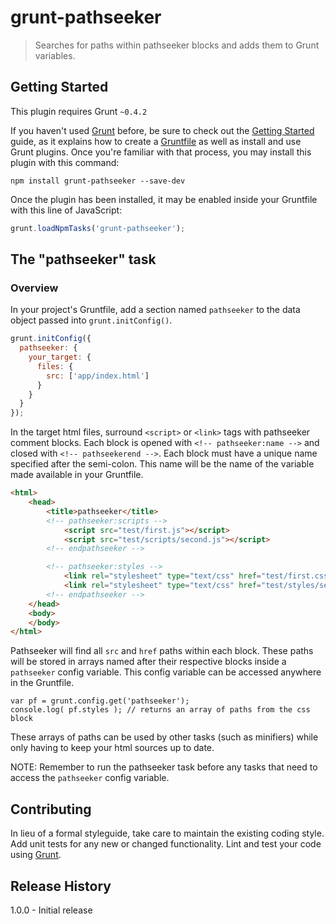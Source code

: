 # grunt-pathseeker

> Searches for paths within pathseeker blocks and adds them to Grunt variables.

## Getting Started
This plugin requires Grunt `~0.4.2`

If you haven't used [Grunt](http://gruntjs.com/) before, be sure to check out the [Getting Started](http://gruntjs.com/getting-started) guide, as it explains how to create a [Gruntfile](http://gruntjs.com/sample-gruntfile) as well as install and use Grunt plugins. Once you're familiar with that process, you may install this plugin with this command:

```shell
npm install grunt-pathseeker --save-dev
```

Once the plugin has been installed, it may be enabled inside your Gruntfile with this line of JavaScript:

```js
grunt.loadNpmTasks('grunt-pathseeker');
```

## The "pathseeker" task

### Overview
In your project's Gruntfile, add a section named `pathseeker` to the data object passed into `grunt.initConfig()`.

```js
grunt.initConfig({
  pathseeker: {
    your_target: {
      files: {
        src: ['app/index.html']
      }
    }
  }
});
```

In the target html files, surround `<script>` or `<link>` tags with pathseeker comment blocks. Each block is opened with `<!-- pathseeker:name -->` and closed with `<!-- pathseekerend -->`. Each block must have a unique name specified after the semi-colon. This name will be the name of the variable made available in your Gruntfile.

```html
<html>
    <head>
        <title>pathseeker</title>
        <!-- pathseeker:scripts -->
            <script src="test/first.js"></script>
            <script src="test/scripts/second.js"></script>
        <!-- endpathseeker -->

        <!-- pathseeker:styles -->
            <link rel="stylesheet" type="text/css" href="test/first.css">
            <link rel="stylesheet" type="text/css" href="test/styles/second.css">
        <!-- endpathseeker -->
    </head>
    <body>
    </body>
</html>
```

Pathseeker will find all `src` and `href` paths within each block. These paths will be stored in arrays named after their respective blocks inside a `pathseeker` config variable. This config variable can be accessed anywhere in the Gruntfile.

```
var pf = grunt.config.get('pathseeker');
console.log( pf.styles ); // returns an array of paths from the css block
```

These arrays of paths can be used by other tasks (such as minifiers) while only having to keep your html sources up to date.

NOTE: Remember to run the pathseeker task before any tasks that need to access the `pathseeker` config variable.

## Contributing
In lieu of a formal styleguide, take care to maintain the existing coding style. Add unit tests for any new or changed functionality. Lint and test your code using [Grunt](http://gruntjs.com/).

## Release History
1.0.0 - Initial release
